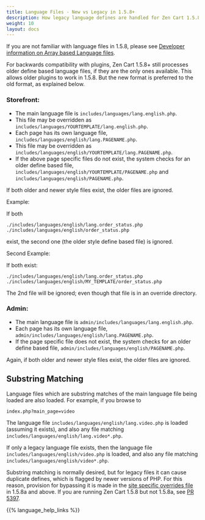```yaml
---
title: Language Files - New vs Legacy in 1.5.8+
description: How legacy language defines are handled for Zen Cart 1.5.8 and above 
weight: 10 
layout: docs
---
```


If you are not familiar with language files in 1.5.8, please see 
[Developer information on Array based Language files](/dev/code/158_language_files/).

For backwards compatibility with plugins, Zen Cart 1.5.8+ still 
processes older define based language files, if they are the only ones available.  This allows older plugins to work in 1.5.8.  But the new format is preferred to the old format, as explained below.

### Storefront: 
- The main language file is `includes/languages/lang.english.php`.  
- This file may be overridden as `includes/languages/YOURTEMPLATE/lang.english.php`.  
- Each page has its own language file, `includes/languages/english/lang.PAGENAME.php`.  
- This file may be overridden as `includes/languages/english/YOURTEMPLATE/lang.PAGENAME.php`.
- If the above page specific files do not exist, the system checks for an older define based file, `includes/languages/english/YOURTEMPLATE/PAGENAME.php` and `includes/languages/english/PAGENAME.php`. 

If both older and newer style files exist, the older files are ignored. 

Example: 

If both 

```
./includes/languages/english/lang.order_status.php
./includes/languages/english/order_status.php
```
exist, the second one (the older style define based file) is ignored.

Second Example:

If both exist:

```
./includes/languages/english/lang.order_status.php
./includes/languages/english/MY_TEMPLATE/order_status.php
```

The 2nd file will be ignored; even though that file is in an override directory.

### Admin: 
- The main language file is `admin/includes/languages/lang.english.php`.  
- Each page has its own language file, `admin/includes/languages/english/lang.PAGENAME.php`.
- If the page specific file does not exist, the system checks for an older define based file, `admin/includes/languages/english/PAGENAME.php`. 

Again, if both older and newer style files exist, the older files are ignored. 

## Substring Matching 

Language files which are substring matches of the main language file being loaded are also loaded.  For example, if you browse to 

```
index.php?main_page=video
```

The language file `includes/languages/english/lang.video.php` is loaded (assuming it exists), and also any file matching `includes/languages/english/lang.video*.php`.

If only a legacy language file exists, then  the language file `includes/languages/english/video.php` is loaded, and also any file matching `includes/languages/english/video*.php`.

Substring matching is normally desired, but for legacy files it can cause duplicate defines, which is flagged by newer versions of PHP.  For this reason, provision for bypassing it is made in the [site specific overrides file](/user/customizing/site_specific_overrides) in 1.5.8a and above.  If you are running Zen Cart 1.5.8 but not 1.5.8a, see [PR 5397](https://github.com/zencart/zencart/pull/5397). 

{{% language_help_links %}}

